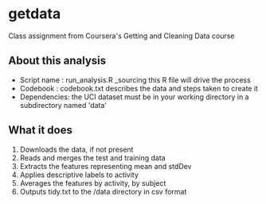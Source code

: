 # getdata
Class assignment from Coursera's Getting and Cleaning Data course

## About this analysis
* Script name : run_analysis.R _sourcing this R file will drive the process
* Codebook    : codebook.txt describes the data and steps taken to create it
* Dependencies: the UCI dataset must be in your working directory in a subdirectory named 'data'

## What it does
 1. Downloads the data, if not present
 2. Reads and merges the test and training data
 3. Extracts the features representing mean and stdDev
 4. Applies descriptive labels to activity
 5. Averages the features by activity, by subject
 6. Outputs tidy.txt to the /data directory in csv format
